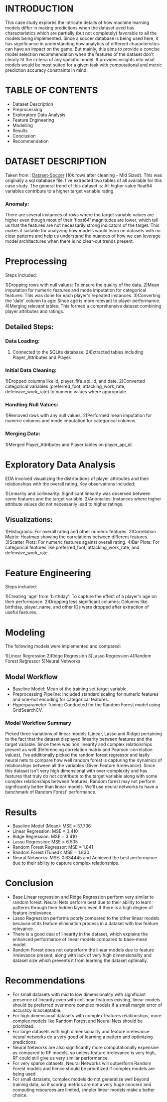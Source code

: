 # INTRODUCTION
This case study explores the intricate details of how machine learning models differ in making predictions when the dataset used has characteristics which are partially (but not completely) favorable to all the models being implemented. Since a soccer database is being used here, it has significance in understanding how analytics of different characteristics can have an impact on the game. But mainly, this aims to provide a concise model selection recommendation when the features of the dataset don’t clearly fit the criteria of any specific model. It provides insights into what models would be most suited for a given task with computational and metric prediction accuracy constraints in mind.

# TABLE OF CONTENTS

- Dataset Description
- Preprocessing
- Exploratory Data Analysis
- Feature Engineering
- Modelling
- Results
- Conclusion
- Recommendation

# DATASET DESCRIPTION

Taken from : [Dataset-Soccer](https://www.kaggle.com/datasets/hugomathien/soccer)
(10k rows after cleaning - Mid Sized). This was originally a sql database file. I’ve extracted two tables of all available for this case study. The general trend of this dataset is:
All higher value float64 variables contribute to a higher target variable rating.

### Anomaly: 
There are several instances of rows where the target variable values are higher even though most of their ‘float64’ magnitudes are lower, which tell us that the features are not necessarily strong indicators of the target. This makes it suitable for
analyzing how models would learn on datasets with no clear patterns and help us understand the nuances of how we can leverage model architectures when there is no clear-cut trends present.

# Preprocessing
Steps included:

1)Dropping rows with null values: To ensure the quality of the data.
2)Mean imputation for numeric features and mode imputation for categorical features: This was done for each player's repeated instances.
3)Converting the 'date' column to age: Since age is more relevant to player performance.
4)Merging relevant tables: This formed a comprehensive dataset combining player attributes and ratings.

## Detailed Steps:

### Data Loading:

1) Connected to the SQLite database.
2)Extracted tables including Player_Attributes and Player.

### Initial Data Cleaning:

1)Dropped columns like id, player_fifa_api_id, and date.
2)Converted categorical variables (preferred_foot, attacking_work_rate, defensive_work_rate) to numeric values where appropriate.

### Handling Null Values:
    
1)Removed rows with any null values.
2)Performed mean imputation for numeric columns and mode imputation for categorical columns.

### Merging Data:

1)Merged Player_Attributes and Player tables on player_api_id.

# Exploratory Data Analysis

EDA involved visualizing the distributions of player attributes and their relationships with the overall rating. Key observations included:

1)Linearity and collinearity: Significant linearity was observed between some features and the target variable.
2)Anomalies: Instances where higher attribute values did not necessarily lead to higher ratings.

## Visualizations:

1)Histograms: For overall rating and other numeric features.
2)Correlation Matrix: Heatmap showing the correlations between different features.
3)Scatter Plots: For numeric features against overall rating.
4)Bar Plots: For categorical features like preferred_foot, attacking_work_rate, and defensive_work_rate.

# Feature Engineering

Steps included:

1)Creating 'age' from 'birthday': To capture the effect of a player's age on their performance.
2)Dropping less significant columns: Columns like birthday, player_name, and other IDs were dropped after extraction of useful features.

# Modeling

The following models were implemented and compared:

1)Linear Regression
2)Ridge Regression
3)Lasso Regression
4)Random Forest Regressor
5)Neural Networks

## Model Workflow
- Baseline Model: Mean of the training set target variable.
- Preprocessing Pipeline: Included standard scaling for numeric features and one-hot encoding for categorical features.
- Hyperparameter Tuning: Conducted for the Random Forest model using GridSearchCV.

### Model Workflow Summary

Picked three variations of linear models (Linear, Lasso and Ridge) pertaining to the fact that the dataset displayed linearity between features and the target variable. Since there was non linearity and complex relationships present as well (Referencing correlation matrix and Pearson-correlation values), I’ve additionally picked the random forest regressor and lastly neural nets to compare how well random forest is capturing the dynamics of relationships between all the variables (Given Feature Irrelevance). Since this dataset isn’t very high dimensional with over-complexity and has features that truly do not contribute to the target variable along with some complex relationships between features, Random forest may not perform significantly better than linear models. We’ll use neural networks to have a benchmark of Random Forest’ performance.

# Results

- Baseline Model (Mean): MSE = 37.736
- Linear Regression: MSE = 3.410
- Ridge Regression: MSE = 3.410
- Lasso Regression: MSE = 6.505
- Random Forest Regressor: MSE = 1.841
- Random Forest (Tuned): MSE = 1.830
- Neural Networks: MSE: 0.634445 and Achieved the best performance due to their ability to capture complex relationships.

# Conclusion

- Base Linear regression and Ridge Regression perform very similar to random forest. Neural Nets perform best due to their ability to learn patterns through their hidden layers even if there is a high degree of feature irrelevance.
- Lasso Regression performs poorly compared to the other linear models because of its feature elimination process in a dataset with low feature relevance.
- There is a good deal of linearity in the dataset, which explains the enhanced performance of linear models compared to base-mean model.
- Random Forest does not outperform the linear models due to feature irrelevance present, along with lack of very high dimensionality and dataset size which prevents it from learning the dataset optimally.

# Recommendations

- For small datasets with mid to low dimensionality with significant presence of linearity even with collinear features existing, linear models should be preferred over more complex models if a small margin error of accuracy is acceptable.
- For high dimensional datasets with complex features relationships, more complex models like Random Forest and Neural Nets should be prioritized.
- For large datasets with high dimensionality and feature irrelevance neural networks do a very good of learning a pattern and optimizing predictions.
- Neural Networks are also significantly more computationally expensive as compared to RF models, so unless feature irrelevance is very high, RF could still give us very similar performance.
- For very sparse datasets, Neural Networks will outperform Random Forest models and hence should be prioritized if complex models are being used
- For small datasets, complex models do not generalize well beyond training data, so if scoring metrics are not a very huge concern and computing resources are limited, simpler linear models make a better choice.








